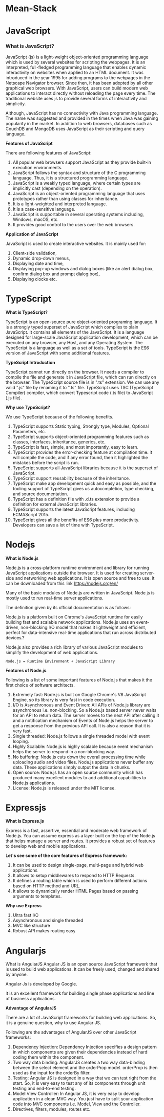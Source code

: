 # Mean-Stack

# JavaScript

<h3>What is JavaScript?</h3>

JavaScript (js) is a light-weight object-oriented programming language which is used by several websites for scripting the webpages. It is an interpreted, full-fledged programming language that enables dynamic interactivity on websites when applied to an HTML document. It was introduced in the year 1995 for adding programs to the webpages in the Netscape Navigator browser. Since then, it has been adopted by all other graphical web browsers. With JavaScript, users can build modern web applications to interact directly without reloading the page every time. The traditional website uses js to provide several forms of interactivity and simplicity.

Although, JavaScript has no connectivity with Java programming language. The name was suggested and provided in the times when Java was gaining popularity in the market. In addition to web browsers, databases such as CouchDB and MongoDB uses JavaScript as their scripting and query language.

<b>Features of JavaScript</b>

There are following features of JavaScript:

1. All popular web browsers support JavaScript as they provide built-in execution environments.
2. JavaScript follows the syntax and structure of the C programming language. Thus, it is a structured programming language.
3. JavaScript is a weakly typed language, where certain types are implicitly cast (depending on the operation).
4. JavaScript is an object-oriented programming language that uses prototypes rather than using classes for inheritance.
5. It is a light-weighted and interpreted language.
6. It is a case-sensitive language.
7. JavaScript is supportable in several operating systems including, Windows, macOS, etc.
8. It provides good control to the users over the web browsers.

<b>Application of JavaScript</b>

JavaScript is used to create interactive websites. It is mainly used for:

1. Client-side validation,
2. Dynamic drop-down menus,
3. Displaying date and time,
4. Displaying pop-up windows and dialog boxes (like an alert dialog box, confirm dialog box and prompt dialog box),
5. Displaying clocks etc.


# TypeScript

<b>What is TypeScript?</b>

TypeScript is an open-source pure object-oriented programing language. It is a strongly typed superset of JavaScript which compiles to plain JavaScript. It contains all elements of the JavaScript. It is a language designed for large-scale JavaScript application development, which can be executed on any browser, any Host, and any Operating System. The TypeScript is a language as well as a set of tools. TypeScript is the ES6 version of JavaScript with some additional features.

<b>TypeScript Introduction</b>

TypeScript cannot run directly on the browser. It needs a compiler to compile the file and generate it in JavaScript file, which can run directly on the browser. The TypeScript source file is in ".ts" extension. We can use any valid ".js" file by renaming it to ".ts" file. TypeScript uses TSC (TypeScript Compiler) compiler, which convert Typescript code (.ts file) to JavaScript (.js file).

<b>Why use TypeScript?</b>

We use TypeScript because of the following benefits.

1. TypeScript supports Static typing, Strongly type, Modules, Optional Parameters, etc.
2. TypeScript supports object-oriented programming features such as classes, interfaces, inheritance, generics, etc.
3. TypeScript is fast, simple, and most importantly, easy to learn.
4. TypeScript provides the error-checking feature at compilation time. It will compile the code, and if any error found, then it highlighted the mistakes before the script is run.
5. TypeScript supports all JavaScript libraries because it is the superset of JavaScript.
6. TypeScript support reusability because of the inheritance.
7. TypeScript make app development quick and easy as possible, and the tooling support of TypeScript gives us autocompletion, type checking, and source documentation.
8. TypeScript has a definition file with .d.ts extension to provide a definition for external JavaScript libraries.
9. TypeScript supports the latest JavaScript features, including ECMAScript 2015.
10. TypeScript gives all the benefits of ES6 plus more productivity.
Developers can save a lot of time with TypeScript.

# Nodejs

<b>What is Node.js</b>

Node.js is a cross-platform runtime environment and library for running JavaScript applications outside the browser. It is used for creating server-side and networking web applications. It is open source and free to use. It can be downloaded from this link https://nodejs.org/en/

Many of the basic modules of Node.js are written in JavaScript. Node.js is mostly used to run real-time server applications.

The definition given by its official documentation is as follows:

Node.js is a platform built on Chrome's JavaScript runtime for easily building fast and scalable network applications. Node.js uses an event-driven, non-blocking I/O model that makes it lightweight and efficient, perfect for data-intensive real-time applications that run across distributed devices.?

Node.js also provides a rich library of various JavaScript modules to simplify the development of web applications.

<code>Node.js = Runtime Environment + JavaScript Library  </code>

<b>Features of Node.js</b>

Following is a list of some important features of Node.js that makes it the first choice of software architects.

1. Extremely fast: Node.js is built on Google Chrome's V8 JavaScript Engine, so its library is very fast in code execution.
2. I/O is Asynchronous and Event Driven: All APIs of Node.js library are asynchronous i.e. non-blocking. So a Node.js based server never waits for an API to return data. The server moves to the next API after calling it and a notification mechanism of Events of Node.js helps the server to get a response from the previous API call. It is also a reason that it is very fast.
3. Single threaded: Node.js follows a single threaded model with event looping.
4. Highly Scalable: Node.js is highly scalable because event mechanism helps the server to respond in a non-blocking way.
5. No buffering: Node.js cuts down the overall processing time while uploading audio and video files. Node.js applications never buffer any data. These applications simply output the data in chunks.
6. Open source: Node.js has an open source community which has produced many excellent modules to add additional capabilities to Node.js applications.
7. License: Node.js is released under the MIT license.

# Expressjs

<b>What is Express.js</b>

Express is a fast, assertive, essential and moderate web framework of Node.js. You can assume express as a layer built on the top of the Node.js that helps manage a server and routes. It provides a robust set of features to develop web and mobile applications.

<b>Let's see some of the core features of Express framework:</b>

1. It can be used to design single-page, multi-page and hybrid web applications.
2. It allows to setup middlewares to respond to HTTP Requests.
3. It defines a routing table which is used to perform different actions based on HTTP method and URL.
4. It allows to dynamically render HTML Pages based on passing arguments to templates.

<b>Why use Express</b>

1. Ultra fast I/O
2. Asynchronous and single threaded
3. MVC like structure
4. Robust API makes routing easy

# Angularjs

</b>What is AngularJS</b>
Angular JS is an open source JavaScript framework that is used to build web applications. It can be freely used, changed and shared by anyone.

Angular Js is developed by Google.

It is an excellent framework for building single phase applications and line of business applications.

<b>Advantage of AngularJS</b>

There are a lot of JavaScript frameworks for building web applications. So, it is a genuine question, why to use Angular JS.

Following are the advantages of AngularJS over other JavaScript frameworks:

1. Dependency Injection: Dependency Injection specifies a design pattern in which components are given their dependencies instead of hard coding them within the component.
2. Two way data binding: AngularJS creates a two way data-binding between the select element and the orderProp model. orderProp is then used as the input for the orderBy filter.
3. Testing: Angular JS is designed in a way that we can test right from the start. So, it is very easy to test any of its components through unit testing and end-to-end testing.
4. Model View Controller: In Angular JS, it is very easy to develop application in a clean MVC way. You just have to split your application code into MVC components i.e. Model, View and the Controller.
5. Directives, filters, modules, routes etc.

